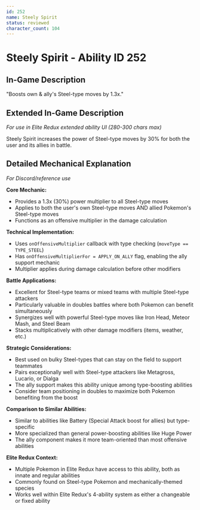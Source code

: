 ```yaml
---
id: 252
name: Steely Spirit
status: reviewed
character_count: 104
---
```


# Steely Spirit - Ability ID 252

## In-Game Description
"Boosts own & ally's Steel-type moves by 1.3x."

## Extended In-Game Description
*For use in Elite Redux extended ability UI (280-300 chars max)*

Steely Spirit increases the power of Steel-type moves by 30% for both the user and its allies in battle. 

## Detailed Mechanical Explanation
*For Discord/reference use*

**Core Mechanic:**
- Provides a 1.3x (30%) power multiplier to all Steel-type moves
- Applies to both the user's own Steel-type moves AND allied Pokemon's Steel-type moves
- Functions as an offensive multiplier in the damage calculation

**Technical Implementation:**
- Uses `onOffensiveMultiplier` callback with type checking (`moveType == TYPE_STEEL`)
- Has `onOffensiveMultiplierFor = APPLY_ON_ALLY` flag, enabling the ally support mechanic
- Multiplier applies during damage calculation before other modifiers

**Battle Applications:**
- Excellent for Steel-type teams or mixed teams with multiple Steel-type attackers
- Particularly valuable in doubles battles where both Pokemon can benefit simultaneously
- Synergizes well with powerful Steel-type moves like Iron Head, Meteor Mash, and Steel Beam
- Stacks multiplicatively with other damage modifiers (items, weather, etc.)

**Strategic Considerations:**
- Best used on bulky Steel-types that can stay on the field to support teammates
- Pairs exceptionally well with Steel-type attackers like Metagross, Lucario, or Dialga
- The ally support makes this ability unique among type-boosting abilities
- Consider team positioning in doubles to maximize both Pokemon benefiting from the boost

**Comparison to Similar Abilities:**
- Similar to abilities like Battery (Special Attack boost for allies) but type-specific
- More specialized than general power-boosting abilities like Huge Power
- The ally component makes it more team-oriented than most offensive abilities

**Elite Redux Context:**
- Multiple Pokemon in Elite Redux have access to this ability, both as innate and regular abilities
- Commonly found on Steel-type Pokemon and mechanically-themed species
- Works well within Elite Redux's 4-ability system as either a changeable or fixed ability
